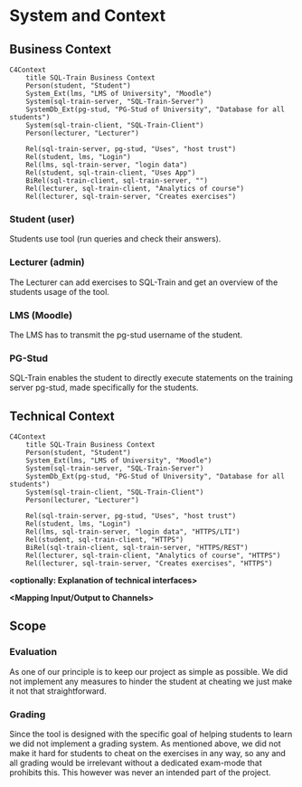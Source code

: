 <!--
SPDX-FileCopyrightText: 2023 2023, Nicolas Bota, Marcel Geiger, Florian Paul, Rajbir Singh, Niklas Sirch, Jan Swiridow, Duc Minh Vu, Mike Wegele

SPDX-License-Identifier: CC-BY-SA-4.0

This file is based on arc42 template, originally created by Gernot Starke and Peter Hruschka, which can be found [here](https://arc42.org/download) and has been altered to fit our needs. arc42 is licensed under CC-BY-SA-4.0. 
-->

# System and Context

## Business Context

```mermaid
C4Context
    title SQL-Train Business Context
    Person(student, "Student")
    System_Ext(lms, "LMS of University", "Moodle")
    System(sql-train-server, "SQL-Train-Server")
    SystemDb_Ext(pg-stud, "PG-Stud of University", "Database for all students")
    System(sql-train-client, "SQL-Train-Client")
    Person(lecturer, "Lecturer")

    Rel(sql-train-server, pg-stud, "Uses", "host trust")
    Rel(student, lms, "Login")
    Rel(lms, sql-train-server, "login data")
    Rel(student, sql-train-client, "Uses App")
    BiRel(sql-train-client, sql-train-server, "")
    Rel(lecturer, sql-train-client, "Analytics of course")
    Rel(lecturer, sql-train-server, "Creates exercises")
```

### Student (user)

Students use tool (run queries and check their answers).

### Lecturer (admin)

The Lecturer can add exercises to SQL-Train and get an overview of the students
usage of the tool.

### LMS (Moodle)

The LMS has to transmit the pg-stud username of the student.

### PG-Stud

SQL-Train enables the student to directly execute statements on the training
server pg-stud, made specifically for the students.

## Technical Context

```mermaid
C4Context
    title SQL-Train Business Context
    Person(student, "Student")
    System_Ext(lms, "LMS of University", "Moodle")
    System(sql-train-server, "SQL-Train-Server")
    SystemDb_Ext(pg-stud, "PG-Stud of University", "Database for all students")
    System(sql-train-client, "SQL-Train-Client")
    Person(lecturer, "Lecturer")

    Rel(sql-train-server, pg-stud, "Uses", "host trust")
    Rel(student, lms, "Login")
    Rel(lms, sql-train-server, "login data", "HTTPS/LTI")
    Rel(student, sql-train-client, "HTTPS")
    BiRel(sql-train-client, sql-train-server, "HTTPS/REST")
    Rel(lecturer, sql-train-client, "Analytics of course", "HTTPS")
    Rel(lecturer, sql-train-server, "Creates exercises", "HTTPS")
```

**\<optionally: Explanation of technical interfaces>**

**\<Mapping Input/Output to Channels>**

## Scope

### Evaluation

As one of our principle is to keep our project as simple as possible. We did not
implement any measures to hinder the student at cheating we just make it not
that straightforward.

### Grading

Since the tool is designed with the specific goal of helping students to learn
we did not implement a grading system. As mentioned above, we did not make it
hard for students to cheat on the exercises in any way, so any and all grading
would be irrelevant without a dedicated exam-mode that prohibits this. This
however was never an intended part of the project.
